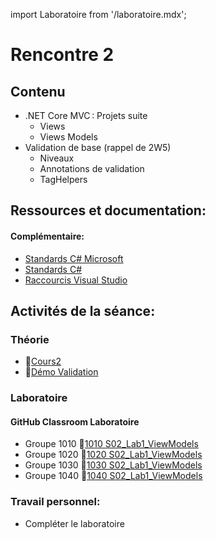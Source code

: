 import Laboratoire from '/laboratoire.mdx';

# Rencontre 2

## Contenu
- .NET Core MVC : Projets suite 
  - Views 
  - Views Models 
- Validation de base (rappel de 2W5) 
  - Niveaux 
  - Annotations de validation 
  - TagHelpers 


## Ressources et documentation: 
#### Complémentaire: 
- [Standards C# Microsoft](https://docs.microsoft.com/en-us/dotnet/csharp/programming-guide/inside-a-program/coding-conventions)
- [Standards C#](https://github.com/ktaranov/naming-convention/blob/master/C%23%20Coding%20Standards%20and%20Naming%20Conventions.md)
- [Raccourcis Visual Studio](https://cegepedouardmontpetit.sharepoint.com/:b:/s/EDU-A22-4203W6EM-01010/EWT0GQQ-bZJBtEZYh8B7SRIBwmeIvSHoK4c7MnNPvA9Z3Q?e=cPxdlV)

## Activités de la séance: 

### Théorie
- 🔗[Cours2](https://cegepedouardmontpetit.sharepoint.com/:p:/s/CMT420InformatiqueComitesCours-3W6/EbCMLwYmBRFNj40eH0g613EBR0gyw11u3l6pE1e52MOfIA?e=ZYp5y3)
- 🔗[Démo Validation](https://github.com/E25ProgWebTrans/DemoValidations)

### Laboratoire
#### GitHub Classroom Laboratoire

- Groupe 1010 🔗[1010 S02_Lab1_ViewModels](https://classroom.github.com/a/edeKiYBQ)
- Groupe 1020 🔗[1020 S02_Lab1_ViewModels](https://classroom.github.com/a/7V5RYohQ)
- Groupe 1030 🔗[1030 S02_Lab1_ViewModels](https://classroom.github.com/a/Kec7-xac)
- Groupe 1040 🔗[1040 S02_Lab1_ViewModels](https://classroom.github.com/a/f0J6Ybxv)

### Travail personnel: 
- Compléter le laboratoire